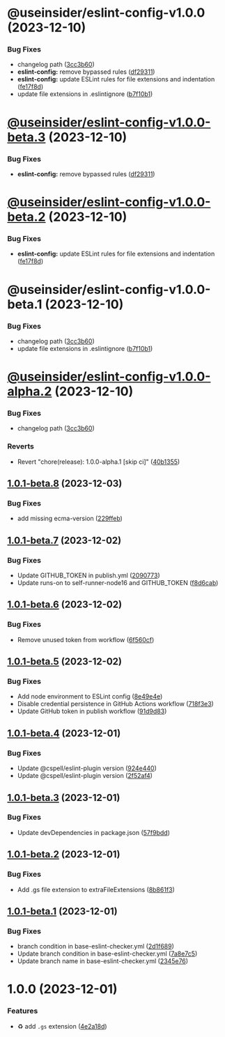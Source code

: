 # @useinsider/eslint-config-v1.0.0 (2023-12-10)


### Bug Fixes

* changelog path ([3cc3b60](https://github.com/useinsider/config/commit/3cc3b600da918f0c5443c9451d7ff94df1c51280))
* **eslint-config:** remove bypassed rules ([df29311](https://github.com/useinsider/config/commit/df29311a86feff7691313e8d53d2ab1616a83ee6))
* **eslint-config:** update ESLint rules for file extensions and indentation ([fe17f8d](https://github.com/useinsider/config/commit/fe17f8d2b405eb4f430dd0aea5fb5a2147f7d936))
* update file extensions in .eslintignore ([b7f10b1](https://github.com/useinsider/config/commit/b7f10b104ac09aa16c40fc9a1478b073b2da3b39))

# [@useinsider/eslint-config-v1.0.0-beta.3](https://github.com/useinsider/config/compare/@useinsider/eslint-config@1.0.0-beta.2...@useinsider/eslint-config@1.0.0-beta.3) (2023-12-10)


### Bug Fixes

* **eslint-config:** remove bypassed rules ([df29311](https://github.com/useinsider/config/commit/df29311a86feff7691313e8d53d2ab1616a83ee6))

# [@useinsider/eslint-config-v1.0.0-beta.2](https://github.com/useinsider/config/compare/@useinsider/eslint-config@1.0.0-beta.1...@useinsider/eslint-config@1.0.0-beta.2) (2023-12-10)


### Bug Fixes

* **eslint-config:** update ESLint rules for file extensions and indentation ([fe17f8d](https://github.com/useinsider/config/commit/fe17f8d2b405eb4f430dd0aea5fb5a2147f7d936))

# @useinsider/eslint-config-v1.0.0-beta.1 (2023-12-10)


### Bug Fixes

* changelog path ([3cc3b60](https://github.com/useinsider/config/commit/3cc3b600da918f0c5443c9451d7ff94df1c51280))
* update file extensions in .eslintignore ([b7f10b1](https://github.com/useinsider/config/commit/b7f10b104ac09aa16c40fc9a1478b073b2da3b39))

# [@useinsider/eslint-config-v1.0.0-alpha.2](https://github.com/useinsider/config/compare/@useinsider/eslint-config@1.0.0-alpha.1...@useinsider/eslint-config@1.0.0-alpha.2) (2023-12-10)


### Bug Fixes

* changelog path ([3cc3b60](https://github.com/useinsider/config/commit/3cc3b600da918f0c5443c9451d7ff94df1c51280))


### Reverts

* Revert "chore(release): 1.0.0-alpha.1 [skip ci]" ([40b1355](https://github.com/useinsider/config/commit/40b135553664e7eb420d7cc8a1eab89b4869e78e))

## [1.0.1-beta.8](https://github.com/useinsider/config/compare/v1.0.1-beta.7...v1.0.1-beta.8) (2023-12-03)


### Bug Fixes

* add missing ecma-version ([229ffeb](https://github.com/useinsider/config/commit/229ffebc672e7852644ea197ec371cb90afc33c5))

## [1.0.1-beta.7](https://github.com/useinsider/config/compare/v1.0.1-beta.6...v1.0.1-beta.7) (2023-12-02)


### Bug Fixes

* Update GITHUB_TOKEN in publish.yml ([2090773](https://github.com/useinsider/config/commit/209077394815b2fda2de515dad0c2bff3b83d7d8))
* Update runs-on to self-runner-node16 and GITHUB_TOKEN ([f8d6cab](https://github.com/useinsider/config/commit/f8d6cab42b1d72a15a27bc397bcda523d9494d16))

## [1.0.1-beta.6](https://github.com/useinsider/config/compare/v1.0.1-beta.5...v1.0.1-beta.6) (2023-12-02)


### Bug Fixes

* Remove unused token from workflow ([6f560cf](https://github.com/useinsider/config/commit/6f560cfaf7e3096e127af47d3ae95be152561875))

## [1.0.1-beta.5](https://github.com/useinsider/config/compare/v1.0.1-beta.4...v1.0.1-beta.5) (2023-12-02)


### Bug Fixes

* Add node environment to ESLint config ([8e49e4e](https://github.com/useinsider/config/commit/8e49e4e58397ef7f609f1dfca34b47bb00d8a6c9))
* Disable credential persistence in GitHub Actions workflow ([718f3e3](https://github.com/useinsider/config/commit/718f3e37ebb56f7d4385d616805e6358703476c4))
* Update GitHub token in publish workflow ([91d9d83](https://github.com/useinsider/config/commit/91d9d83744ef346b38f7b11bbe0768a46ee6d870))

## [1.0.1-beta.4](https://github.com/useinsider/config/compare/v1.0.1-beta.3...v1.0.1-beta.4) (2023-12-01)


### Bug Fixes

* Update @cspell/eslint-plugin version ([924e440](https://github.com/useinsider/config/commit/924e44015dc4097d2cb4b0c5b7f841688758ca9e))
* Update @cspell/eslint-plugin version ([2f52af4](https://github.com/useinsider/config/commit/2f52af4960171a769bdbe64ecbb406e7416ed9da))

## [1.0.1-beta.3](https://github.com/useinsider/config/compare/v1.0.1-beta.2...v1.0.1-beta.3) (2023-12-01)


### Bug Fixes

* Update devDependencies in package.json ([57f9bdd](https://github.com/useinsider/config/commit/57f9bdd575536d3841d3c06a09532d19b142915a))

## [1.0.1-beta.2](https://github.com/useinsider/config/compare/v1.0.1-beta.1...v1.0.1-beta.2) (2023-12-01)


### Bug Fixes

* Add .gs file extension to extraFileExtensions ([8b861f3](https://github.com/useinsider/config/commit/8b861f36bddbc1860e1cc00fbab32b809a0c0c7e))

## [1.0.1-beta.1](https://github.com/useinsider/config/compare/v1.0.0...v1.0.1-beta.1) (2023-12-01)


### Bug Fixes

* branch condition in base-eslint-checker.yml ([2d1f689](https://github.com/useinsider/config/commit/2d1f689d2226d44adc690191637b97c3fb400613))
* Update branch condition in base-eslint-checker.yml ([7a8e7c5](https://github.com/useinsider/config/commit/7a8e7c5a5a718c0db62ed9dfebe4c1a6f973c3ff))
* Update branch name in base-eslint-checker.yml ([2345e76](https://github.com/useinsider/config/commit/2345e76cd99c1ee52b6c4c4dfc44ea15edca06c6))

# 1.0.0 (2023-12-01)


### Features

* :recycle: add `.gs` extension ([4e2a18d](https://github.com/useinsider/config/commit/4e2a18da1492dabf6910cdbc67c0a43d93a57f60))
